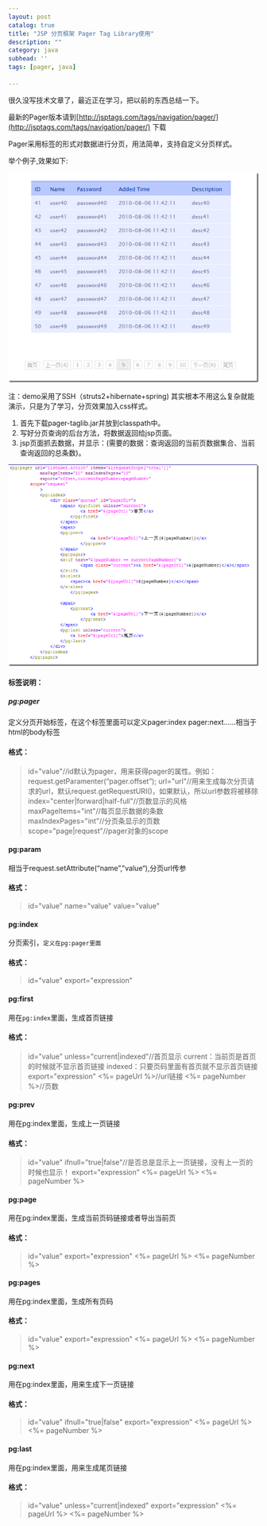 ```yaml
---
layout: post
catalog: true
title: "JSP 分页框架 Pager Tag Library使用"
description: ""
category: java
subhead: ''
tags: [pager, java]

---
```


很久没写技术文章了，最近正在学习，把以前的东西总结一下。

最新的Pager版本请到[http://jsptags.com/tags/navigation/pager/](http://jsptags.com/tags/navigation/pager/) 下载

Pager采用标签的形式对数据进行分页，用法简单，支持自定义分页样式。

举个例子,效果如下:

![image](/images/java/1_zpsbb69f644.png)


注：demo采用了SSH（struts2+hibernate+spring) 其实根本不用这么复杂就能演示，只是为了学习，分页效果加入css样式。

1. 首先下载pager-taglib.jar并放到classpath中。
2. 写好分页查询的后台方法，将数据返回给jsp页面。
3. jsp页面抓去数据，并显示：(需要的数据：查询返回的当前页数据集合、当前查询返回的总条数)。

![image](/images/java/2_zps1384fc77.png)

#### 标签说明：

##### pg:pager 
定义分页开始标签，在这个标签里面可以定义pager:index pager:next……相当于html的body标签 

#### 格式： 
> id="value"//id默认为pager，用来获得pager的属性。例如：request.getParamenter(“pager.offset”);
> url="url"//用来生成每次分页请求的url，默认request.getRequestURI()，如果默认，所以url参数将被移除       
> index="center|forward|half-full"//页数显示的风格       
> maxPageItems="int"//每页显示数据的条数       
> maxIndexPages="int"//分页条显示的页数       
> scope="page|request"//pager对象的scope       

#### pg:param 
相当于request.setAttribute(“name”,"value“),分页url传参 

#### 格式： 

>id="value" 
>name="value" 
>value="value" 

#### pg:index 
分页索引，`定义在pg:pager里面` 

#### 格式： 

>id="value" 
>export="expression" 
 

#### pg:first 
用在`pg:index`里面，生成首页链接 

#### 格式： 

>id="value" 
>unless="current|indexed"//首页显示 current：当前页是首页的时候就不显示首页链接 indexed：只要页码里面有首页就不显示首页链接 
>export="expression" 
><%= pageUrl %>//url链接 
><%= pageNumber %>//页数 

#### pg:prev 
用在pg:index里面，生成上一页链接 

#### 格式： 

>id="value" 
>ifnull="true|false"//是否总是显示上一页链接，没有上一页的时候也显示！ 
>export="expression" 
><%= pageUrl %> 
><%= pageNumber %> 

#### pg:page 
用在pg:index里面，生成当前页码链接或者导出当前页 

#### 格式： 

>id="value" 
>export="expression" 
><%= pageUrl %> 
><%= pageNumber %> 

#### pg:pages 
用在pg:index里面，生成所有页码 

#### 格式： 

>id="value" 
>export="expression" 
><%= pageUrl %> 
><%= pageNumber %> 

#### pg:next 
用在pg:index里面，用来生成下一页链接 

#### 格式： 

>id="value" 
>ifnull="true|false" 
>export="expression" 
><%= pageUrl %> 
><%= pageNumber %> 

#### pg:last 
用在pg:index里面，用来生成尾页链接 

#### 格式： 

>id="value" 
>unless="current|indexed" 
>export="expression" 
><%= pageUrl %> 
><%= pageNumber %> 

